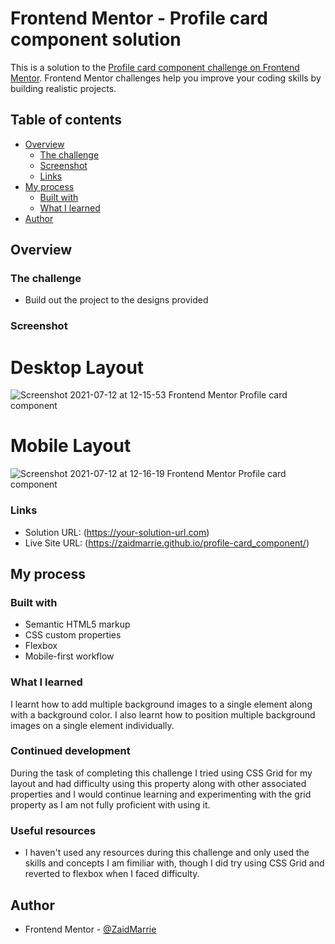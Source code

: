 # Frontend Mentor - Profile card component solution

This is a solution to the [Profile card component challenge on Frontend Mentor](https://www.frontendmentor.io/challenges/profile-card-component-cfArpWshJ). Frontend Mentor challenges help you improve your coding skills by building realistic projects. 

## Table of contents

- [Overview](#overview)
  - [The challenge](#the-challenge)
  - [Screenshot](#screenshot)
  - [Links](#links)
- [My process](#my-process)
  - [Built with](#built-with)
  - [What I learned](#what-i-learned)
- [Author](#author)

## Overview

### The challenge

- Build out the project to the designs provided

### Screenshot

# Desktop Layout

![Screenshot 2021-07-12 at 12-15-53 Frontend Mentor Profile card component](https://user-images.githubusercontent.com/84665360/125271569-3481cf80-e30b-11eb-8316-db79dccb0140.png)

# Mobile Layout

![Screenshot 2021-07-12 at 12-16-19 Frontend Mentor Profile card component](https://user-images.githubusercontent.com/84665360/125271629-44011880-e30b-11eb-8f8e-44122739079c.png)

### Links

- Solution URL: (https://your-solution-url.com)
- Live Site URL: (https://zaidmarrie.github.io/profile-card_component/)

## My process

### Built with

- Semantic HTML5 markup
- CSS custom properties
- Flexbox
- Mobile-first workflow

### What I learned

I learnt how to add multiple background images to a single element along with a background color. I also learnt how to position multiple background images on a single element individually.

### Continued development

During the task of completing this challenge I tried using CSS Grid for my layout and had difficulty using this property along with other associated properties and I would continue learning and experimenting with the grid property as I am not fully proficient with using it.

### Useful resources

- I haven't used any resources during this challenge and only used the skills and concepts I am fimiliar with, though I did try using CSS Grid and reverted to flexbox when I faced difficulty.

## Author

- Frontend Mentor - [@ZaidMarrie](https://www.frontendmentor.io/profile/ZaidMarrie)
